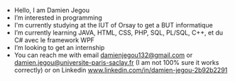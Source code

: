 - Hello, I am Damien Jegou
- I’m interested in programming
- I'm currently studying at the IUT of Orsay to get a BUT informatique
- I’m currently learning JAVA, HTML, CSS, PHP, SQL, PL/SQL, C++, et du C# avec le framework WPF
- I’m looking to get an internship
- You can reach me with email damienjegou132@gmail.com or damien.jegou@universite-paris-saclay.fr (I am not 100% sure it works correctly) or on Linkedin www.linkedin.com/in/damien-jegou-2b92b2291 

<!---
DamienJegou12/DamienJegou12 is a ✨ special ✨ repository because its `README.md` (this file) appears on your GitHub profile.
You can click the Preview link to take a look at your changes.
--->
